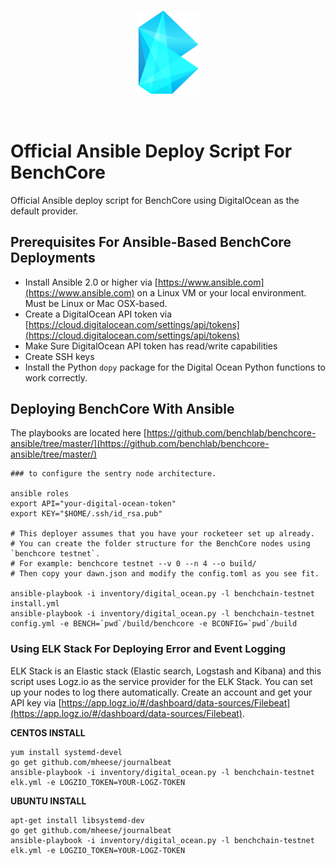 <p align="center">
  <img src="https://github.com/benchlab/benchx-media/raw/master/bench-logo.png" width="100px" alt="Bench Logo"/>
</p> <br>

# Official Ansible Deploy Script For BenchCore
Official Ansible deploy script for BenchCore using DigitalOcean as the default provider.

## Prerequisites For Ansible-Based BenchCore Deployments 
- Install Ansible 2.0 or higher via [https://www.ansible.com](https://www.ansible.com) on a Linux VM or your local environment. Must be Linux or Mac OSX-based.
- Create a DigitalOcean API token via [https://cloud.digitalocean.com/settings/api/tokens](https://cloud.digitalocean.com/settings/api/tokens)
- Make Sure DigitalOcean API token has read/write capabilities
- Create SSH keys
- Install the Python `dopy` package for the Digital Ocean Python functions to work correctly.

## Deploying BenchCore With Ansible

The playbooks are located here [https://github.com/benchlab/benchcore-ansible/tree/master/](https://github.com/benchlab/benchcore-ansible/tree/master/)

```
### to configure the sentry node architecture.

ansible roles
export API="your-digital-ocean-token"
export KEY="$HOME/.ssh/id_rsa.pub"

# This deployer assumes that you have your rocketeer set up already.
# You can create the folder structure for the BenchCore nodes using `benchcore testnet`.
# For example: benchcore testnet --v 0 --n 4 --o build/
# Then copy your dawn.json and modify the config.toml as you see fit.

ansible-playbook -i inventory/digital_ocean.py -l benchchain-testnet install.yml
ansible-playbook -i inventory/digital_ocean.py -l benchchain-testnet config.yml -e BENCH=`pwd`/build/benchcore -e BCONFIG=`pwd`/build

```

### Using ELK Stack For Deploying Error and Event Logging 

ELK Stack is an Elastic stack (Elastic search, Logstash and Kibana) and this script uses Logz.io as the service provider for the ELK Stack. You can set up your nodes to log there automatically. Create an account and get your API key via [https://app.logz.io/#/dashboard/data-sources/Filebeat](https://app.logz.io/#/dashboard/data-sources/Filebeat).

**CENTOS INSTALL**
```
yum install systemd-devel
go get github.com/mheese/journalbeat
ansible-playbook -i inventory/digital_ocean.py -l benchchain-testnet elk.yml -e LOGZIO_TOKEN=YOUR-LOGZ-TOKEN
```

**UBUNTU INSTALL**
```
apt-get install libsystemd-dev
go get github.com/mheese/journalbeat
ansible-playbook -i inventory/digital_ocean.py -l benchchain-testnet elk.yml -e LOGZIO_TOKEN=YOUR-LOGZ-TOKEN
```


